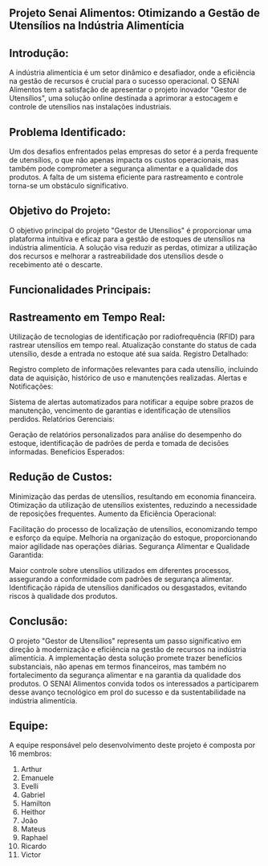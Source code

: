 ## Projeto Senai Alimentos: Otimizando a Gestão de Utensílios na Indústria Alimentícia

## Introdução:
A indústria alimentícia é um setor dinâmico e desafiador, onde a eficiência na gestão de recursos é crucial para o sucesso operacional. O SENAI Alimentos tem a satisfação de apresentar o projeto inovador "Gestor de Utensílios", uma solução online destinada a aprimorar a estocagem e controle de utensílios nas instalações industriais.

## Problema Identificado:
Um dos desafios enfrentados pelas empresas do setor é a perda frequente de utensílios, o que não apenas impacta os custos operacionais, mas também pode comprometer a segurança alimentar e a qualidade dos produtos. A falta de um sistema eficiente para rastreamento e controle torna-se um obstáculo significativo.

## Objetivo do Projeto:
O objetivo principal do projeto "Gestor de Utensílios" é proporcionar uma plataforma intuitiva e eficaz para a gestão de estoques de utensílios na indústria alimentícia. A solução visa reduzir as perdas, otimizar a utilização dos recursos e melhorar a rastreabilidade dos utensílios desde o recebimento até o descarte.

## Funcionalidades Principais:

## Rastreamento em Tempo Real:

Utilização de tecnologias de identificação por radiofrequência (RFID) para rastrear utensílios em tempo real.
Atualização constante do status de cada utensílio, desde a entrada no estoque até sua saída.
Registro Detalhado:

Registro completo de informações relevantes para cada utensílio, incluindo data de aquisição, histórico de uso e manutenções realizadas.
Alertas e Notificações:

Sistema de alertas automatizados para notificar a equipe sobre prazos de manutenção, vencimento de garantias e identificação de utensílios perdidos.
Relatórios Gerenciais:

Geração de relatórios personalizados para análise do desempenho do estoque, identificação de padrões de perda e tomada de decisões informadas.
Benefícios Esperados:

## Redução de Custos:

Minimização das perdas de utensílios, resultando em economia financeira.
Otimização da utilização de utensílios existentes, reduzindo a necessidade de reposições frequentes.
Aumento da Eficiência Operacional:

Facilitação do processo de localização de utensílios, economizando tempo e esforço da equipe.
Melhoria na organização do estoque, proporcionando maior agilidade nas operações diárias.
Segurança Alimentar e Qualidade Garantida:

Maior controle sobre utensílios utilizados em diferentes processos, assegurando a conformidade com padrões de segurança alimentar.
Identificação rápida de utensílios danificados ou desgastados, evitando riscos à qualidade dos produtos.

## Conclusão:
O projeto "Gestor de Utensílios" representa um passo significativo em direção à modernização e eficiência na gestão de recursos na indústria alimentícia. A implementação desta solução promete trazer benefícios substanciais, não apenas em termos financeiros, mas também no fortalecimento da segurança alimentar e na garantia da qualidade dos produtos. O SENAI Alimentos convida todos os interessados a participarem desse avanço tecnológico em prol do sucesso e da sustentabilidade na indústria alimentícia.

## Equipe:

A equipe responsável pelo desenvolvimento deste projeto é composta por 16 membros:

1. Arthur
2. Emanuele 
3. Evelli
4. Gabriel
5. Hamilton
6. Heithor
7. João
8. Mateus
9. Raphael
10. Ricardo
11. Victor